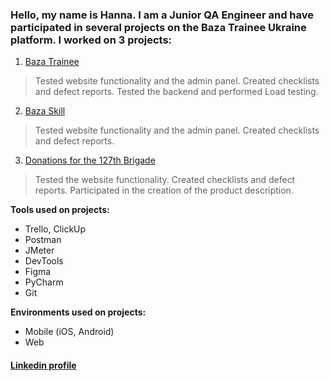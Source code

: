 ### Hello, my name is Hanna. I am a Junior QA Engineer and have participated in several projects on the Baza Trainee Ukraine platform. I worked on 3 projects:

1. [Baza Trainee](https://github.com/HannaVasylenko/Projects/blob/master/Baza%20Trainee/Baza%20Trainee.md)
> Tested website functionality and the admin panel. Created checklists and defect reports. Tested the backend and performed Load testing.

2. [Baza Skill](https://github.com/HannaVasylenko/Projects/blob/master/Baza%20Skill/Baza%20Skill.md)
> Tested website functionality and the admin panel. Created checklists and defect reports.

3. [Donations for the 127th Brigade](https://127-zbir.vercel.app/)
> Tested the website functionality. Created checklists and defect reports. Participated in the creation of the product description.

**Tools used on projects:**

- Trello, ClickUp
- Postman
- JMeter
- DevTools
- Figma
- PyCharm
- Git

**Environments used on projects:**

- Mobile (iOS, Android)
- Web

#### [Linkedin profile](https://www.linkedin.com/in/hanna-vasylenko-17a1b6222/)
